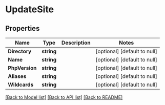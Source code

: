 # UpdateSite

## Properties
Name | Type | Description | Notes
------------ | ------------- | ------------- | -------------
**Directory** | **string** |  | [optional] [default to null]
**Name** | **string** |  | [optional] [default to null]
**PhpVersion** | **string** |  | [optional] [default to null]
**Aliases** | **string** |  | [optional] [default to null]
**Wildcards** | **string** |  | [optional] [default to null]

[[Back to Model list]](../README.md#documentation-for-models) [[Back to API list]](../README.md#documentation-for-api-endpoints) [[Back to README]](../README.md)

